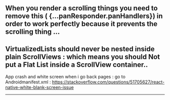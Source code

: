 When you render a scrolling things you need to remove this ( {...panResponder.panHandlers}) in order to work perfectly because it prevents the scrolling thing ...
---------------------------
VirtualizedLists should never be nested inside plain ScrollViews : which means you should Not put a Flat List inside a ScrollView container..
--------------------------

App crash and white screen when i go back pages : go to Androidmanifest.xml :  https://stackoverflow.com/questions/51705627/react-native-white-blank-screen-issue


--------------------------


